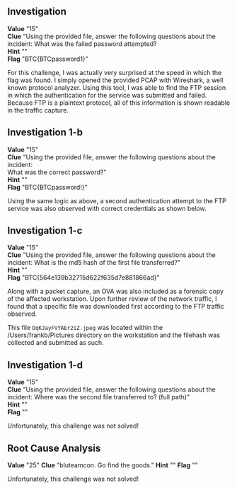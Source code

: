 ## Investigation  
**Value** "15"  
**Clue** "Using the provided file, answer the following questions about the incident:
          What was the failed password attempted?  
**Hint** ""  
**Flag** "BTC{BTCpassword1}"  

For this challenge, I was actually very surprised at the speed in which the flag was found.  I simply opened the provided PCAP with Wireshark, a well known protocol analyzer.  Using this tool, I was able to find the FTP session in which the authentication for the service was submitted and failed.  Because FTP is a plaintext protocol, all of this information is shown readable in the traffic capture. 

## Investigation 1-b  
**Value** "15"  
**Clue** "Using the provided file, answer the following questions about the incident:   
	What was the correct password?"  
**Hint** ""  
**Flag** "BTC{BTCpassword!}"  

Using the same logic as above, a second authentication attempt to the FTP service was also observed with correct credentials as shown below. 

## Investigation 1-c  
**Value** "15"  
**Clue** "Using the provided file, answer the following questions about the incident: What is the md5 hash of the first file transferred?"  
**Hint** ""  
**Flag** "BTC{564e139b32715d622f635d7e881866ad}"  

Along with a packet capture, an OVA was also included as a forensic copy of the affected workstation.  Upon further review of the network traffic, I found that a specific file was downloaded first according to the FTP traffic observed. 

This file `DqKJayFVYAEr2iZ.jpeg` was located within the /Users/frankb/Pictures directory on the workstation and the filehash was collected and submitted as such. 

## Investigation 1-d  
**Value** "15"  
**Clue** "Using the provided file, answer the following questions about the incident:
          Where was the second file transferred to? (full path)"  
**Hint** ""  
**Flag** ""  

Unfortunately, this challenge was not solved!

## Root Cause Analysis 
**Value** "25"
**Clue** "bluteamcon. Go find the goods."
**Hint** ""
**Flag** "" 

Unfortunately, this challenge was not solved!
